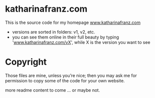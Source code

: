 katharinafranz.com
==================

This is the source code for my homepage www.katharinafranz.com 

- versions are sorted in folders: v1, v2, etc.
- you can see them online in their full beauty by typing 'www.katharinafranz.com/vX', while X is the version you want to see

Copyright
===
Those files are mine, unless you’re nice; then you may ask me for permission to copy some of the code for your own website.



more readme content to come … or maybe not.
